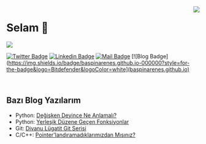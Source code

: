 <img align='right' src="https://github-readme-stats.vercel.app/api?username=baspinarenes&show_icons=true">

<h1>Selam 👋</h1>

![](https://komarev.com/ghpvc/?username=baspinarenes)

[![Twitter Badge](https://img.shields.io/badge/twitter-%231DA1F2.svg?&style=for-the-badge&logo=twitter&logoColor=white)](https://www.twitter.com/enesbaspinar0)
[![Linkedin Badge](https://img.shields.io/badge/linkedin-%230077B5.svg?&style=for-the-badge&logo=linkedin&logoColor=white)](https://www.linkedin.com/in/enesbaspinar/)
[![Mail Badge](https://img.shields.io/badge/enesbaspinar07@gmail.com-c14438?style=for-the-badge&logo=Gmail&logoColor=white&link=mailto:enesbaspinar07@gmail.com)](mailto:enesbaspinar07@gmail.com)
[![Blog Badge](https://img.shields.io/badge/baspinarenes.github.io-000000?style=for-the-badge&logo=Bitdefender&logoColor=white](baspinarenes.github.io)

<br>

## Bazı Blog Yazılarım

- Python: [Değişken Deyince Ne Anlamalı?](https://baspinarenes.github.io/python/degisken-deyince-ne-anlamali/)
- Python: [Yerleşik Düzene Geçen Fonksiyonlar](https://baspinarenes.github.io/python/yerlesik-duzene-gecen-fonksiyonlar/)
- Git: [Divanu Lügatit Git Serisi](https://baspinarenes.github.io/git/divanu-lugatit-git-0/)
- C/C++: [Pointer'landıramadıklarımızdan Mısınız?](https://baspinarenes.github.io/c-dilleri/pointerlandiramadiklarimizdanmisiniz/)
